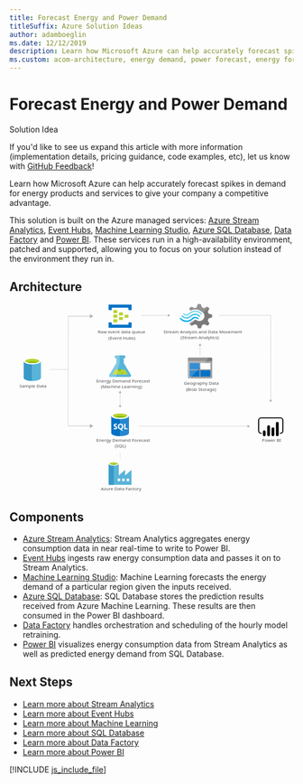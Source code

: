 ```yaml
---
title: Forecast Energy and Power Demand
titleSuffix: Azure Solution Ideas
author: adamboeglin
ms.date: 12/12/2019
description: Learn how Microsoft Azure can help accurately forecast spikes in demand for energy products and services to give your company a competitive advantage.
ms.custom: acom-architecture, energy demand, power forecast, energy forecast
---
```

# Forecast Energy and Power Demand

<div class="alert">
    <p class="alert-title">
        <span class="icon is-left" aria-hidden="true">
            <span class="icon docon docon-lightbulb" role="presentation"></span>
        </span>Solution Idea</p>
    <p>If you'd like to see us expand this article with more information (implementation details, pricing guidance, code examples, etc), let us know with <a href="#feedback">GitHub Feedback</a>!</p>
</div>

Learn how Microsoft Azure can help accurately forecast spikes in demand for energy products and services to give your company a competitive advantage.

This solution is built on the Azure managed services: [Azure Stream Analytics](https://azure.microsoft.com/services/stream-analytics/), [Event Hubs](https://azure.microsoft.com/services/event-hubs/), [Machine Learning Studio](https://azure.microsoft.com/services/machine-learning-studio/), [Azure SQL Database](https://azure.microsoft.com/services/sql-database/), [Data Factory](https://azure.microsoft.com/services/data-factory/) and [Power BI](https://powerbi.microsoft.com). These services run in a high-availability environment, patched and supported, allowing you to focus on your solution instead of the environment they run in.

## Architecture

<svg class="architecture-diagram" aria-labelledby="forecast-energy-power-demand" height="716.116" viewbox="0 0 1075.878 716.116" width="1075.878" xmlns="http://www.w3.org/2000/svg">
    <path d="M459.418 267.091l-26.568-44.143-.037-17.893h.478a5.53 5.53 0 10-.024-11.055l-28.886.06a5.531 5.531 0 10.023 11.054h.478l.037 17.891-26.384 44.253c-2.895 4.853-.511 8.815 5.3 8.8l70.325-.146c5.804-.012 8.171-3.98 5.258-8.821z" fill="#59b4d9"/>
    <path fill="#b8d432" d="M400.302 248.19l-10.888 18.26 59.12-.123-10.962-18.214-37.27.077z"/>
    <path d="M416.953 253.575a5.247 5.247 0 005.331-5.16 4.967 4.967 0 00-.549-2.251l-9.6.02a4.957 4.957 0 00-.54 2.253 5.25 5.25 0 005.358 5.138z" fill="#7fba00"/>
    <ellipse cx="426.994" cy="259.509" fill="#7fba00" rx="2.621" ry="2.526" transform="rotate(-.119 428.245 259.961)"/>
    <path d="M378.535 267.259L404.919 223l-.037-17.891h-.482a5.53 5.53 0 11-.023-11.053l12.447-.026.06 28.8-13.843 53.183-19.213.04c-5.804.021-8.188-3.941-5.293-8.794z" fill="#fff" opacity=".25" style="isolation:isolate"/>
    <path d="M751.065 62.272l2.943-7.34 13.487-4.5V40.015l-1.471-.474-12.016-3.315-2.943-7.34 6.13-12.076-7.6-7.34-1.471.71-11.035 5.446-7.847-3.078L724.337 0H713.3l-.49 1.421-3.678 11.128-7.6 2.841-13-5.446-7.847 7.34.736 1.421 3.433 6.156a39.688 39.688 0 0119.372-4.735 40.308 40.308 0 0125.257 9.945 56.336 56.336 0 014.659 3.788 18.109 18.109 0 011.962 2.6c4.659 7.814 2.7 17.758-4.9 23.677a19.322 19.322 0 01-19.372 2.6c-.736-.474-1.226-.474-1.471-.71a25.478 25.478 0 01-4.169-2.841c-.49 0-.736-.474-1.471-.474a6.137 6.137 0 00-4.169 1.894l-.49.474a37.092 37.092 0 01-15.694 9.471l-2.207 4.5 7.357 7.1.49.474 1.471-.71 11.035-5.446 7.6 2.841 4.169 12.549h11.035l.49-1.421 3.923-11.128 7.6-2.841 13 5.446 7.357-7.814-.736-1.421z" fill="#7a7a7a"/>
    <path d="M685.347 43.8c-8.337 8.524-21.824 8.524-29.671-.474a2.1 2.1 0 00-3.433 0 2.637 2.637 0 00-.736 1.894 4.428 4.428 0 00.736 1.894c9.809 10.655 26.238 10.892 36.783.474 8.337-8.05 21.334-8.287 29.426.71 1.226 1.184 2.7 1.184 3.433 0a2.637 2.637 0 00.736-1.894 4.428 4.428 0 00-.736-1.894 25.267 25.267 0 00-36.538-.71z" fill="#48c8ef"/>
    <path d="M703.739 48.3a15.849 15.849 0 00-11.77 4.735l-.49.474-.49.474a28.143 28.143 0 01-21.334 8.524c-8.092 0-15.2-3.788-21.089-9.471-1.226-1.184-2.7-1.184-3.433 0-.245 0-.245.474-.245 1.184a3.164 3.164 0 001.226 2.131 32.9 32.9 0 0024.522 11.128c9.073.474 17.9-3.315 24.767-10.418l.49-.474.49-.474a11.315 11.315 0 018.092-3.315c2.943 0 5.64 1.421 8.092 3.788 1.226 1.184 2.7 1.184 3.433 0a2.637 2.637 0 00.736-1.894A4.428 4.428 0 00716 52.8a20.361 20.361 0 00-12.261-4.5z" fill="#00abec"/>
    <path d="M683.14 38.594a29.262 29.262 0 0121.334-8.761c7.847 0 15.2 3.788 20.6 9.471 1.226 1.184 2.7 1.184 3.433 0a2.637 2.637 0 00.736-1.894 4.428 4.428 0 00-.736-1.894 32.9 32.9 0 00-24.522-11.128 33.493 33.493 0 00-24.767 10.418l-.49.474-.49.474a11.315 11.315 0 01-8.092 3.315c-3.188 0-5.64-1.421-8.092-3.788-1.226-1.184-2.7-1.184-3.433 0a2.637 2.637 0 00-.736 1.894 4.428 4.428 0 00.736 1.894 16.131 16.131 0 0023.3.474l.49-.474z" fill="#84d6ef"/>
    <g opacity=".2" style="isolation:isolate" fill="#f1f1f1">
        <path d="M705.945 58.957c-.49 0-.736-.474-1.471-.474a6.137 6.137 0 00-4.169 1.894l-.49.474a37.092 37.092 0 01-15.694 9.471l-2.207 4.5 3.923 3.788 20.108-19.652zM685.1 25.1a39.688 39.688 0 0119.372-4.735 40.308 40.308 0 0125.257 9.945c1.226.947 2.207 1.657 3.433 2.6l20.353-19.652-4.169-4.025-1.471.71-11.032 5.447-7.6-2.841L724.337 0H713.3l-.49 1.421-3.678 11.128-7.6 2.841-13-5.446-7.847 7.34.736 1.421z"/>
    </g>
    <path d="M429.5 41.581a1.4 1.4 0 01-1.5 1.451h-11.721a1.4 1.4 0 01-1.5-1.451v-8.415a1.4 1.4 0 011.5-1.451H428a1.4 1.4 0 011.5 1.451zM450.541 50.287a1.4 1.4 0 01-1.5 1.451h-11.724a1.4 1.4 0 01-1.5-1.451v-8.415a1.4 1.4 0 011.5-1.451h11.721a1.4 1.4 0 011.5 1.451zM429.5 58.993a1.4 1.4 0 01-1.5 1.451h-11.721a1.4 1.4 0 01-1.5-1.451v-8.416a1.4 1.4 0 011.5-1.451H428a1.4 1.4 0 011.5 1.451zM408.465 32.875a1.4 1.4 0 01-1.5 1.451h-12.024a1.4 1.4 0 01-1.5-1.451v-8.706a1.4 1.4 0 011.5-1.451h11.721c1.2 0 1.8.58 1.8 1.451z" fill="#b8d432"/>
    <path d="M461.06 2.4h-84.152a1.4 1.4 0 00-1.5 1.451v17.417a1.4 1.4 0 001.5 1.451h9.016a1.4 1.4 0 001.5-1.451v-7.255h63.114v7.255c0 .871.6 1.451 1.8 1.451h8.716a1.4 1.4 0 001.5-1.451V3.856A1.4 1.4 0 00461.06 2.4zM461.06 69.44h-8.716a1.4 1.4 0 00-1.5 1.451v6.965h-63.417V70.6c0-.871-.6-1.451-1.8-1.451h-8.716c-.9 0-1.5.58-1.5 1.741v17.123a1.4 1.4 0 001.5 1.451h84.149a1.4 1.4 0 001.5-1.451V70.891a1.4 1.4 0 00-1.5-1.451z" fill="#0072c6"/>
    <path d="M408.465 50.287a1.4 1.4 0 01-1.5 1.451h-12.024a1.4 1.4 0 01-1.5-1.451v-8.706a1.4 1.4 0 011.5-1.451h11.721c1.2 0 1.8.58 1.8 1.451zM408.465 67.7a1.4 1.4 0 01-1.5 1.451h-12.024a1.4 1.4 0 01-1.5-1.451v-8.707a1.4 1.4 0 011.5-1.451h11.721c1.2 0 1.8.58 1.8 1.451z" fill="#b8d432"/>
    <text fill="#505050" font-family="SegoeUI, Segoe UI" font-size="16.678" transform="matrix(1.036 0 0 1 346.585 704.544)">
        Azure Data Factory
    </text>
    <text fill="#505050" font-family="SegoeUI, Segoe UI" font-size="16.678" transform="matrix(1.036 0 0 1 328.937 519.979)">
        Energy Demand Forecast<tspan x="67.614" y="22.568">(SQL)</tspan>
    </text>
    <text fill="#505050" font-family="SegoeUI, Segoe UI" font-size="16.678" transform="matrix(1.036 0 0 1 328.938 296.499)">
        Energy Demand Forecast<tspan x="16.775" y="22.568">(Machine Learning)</tspan>
    </text>
    <text fill="#505050" font-family="SegoeUI, Segoe UI" font-size="16.678" transform="matrix(1.036 0 0 1 660.608 305.394)">
        Geography Data<tspan x="7.659" y="22.568">(Blob Storage)</tspan>
    </text>
    <text fill="#505050" font-family="SegoeUI, Segoe UI" font-size="16.678" transform="matrix(1.036 0 0 1 956.44 519.979)">
        Power BI
    </text>
    <text fill="#505050" font-family="SegoeUI, Segoe UI" font-size="16.678" transform="matrix(1.036 0 0 1 37.927 316.512)">
        Sample Data
    </text>
    <text fill="#505050" font-family="SegoeUI, Segoe UI" font-size="16.678" transform="matrix(1.036 0 0 1 334.765 111.934)">
        Raw event data queue<tspan x="38.685" y="22.568">(Event Hubs)</tspan>
    </text>
    <text fill="#505050" font-family="SegoeUI, Segoe UI" font-size="16.678" transform="matrix(1.036 0 0 1 583.489 110.823)">
        Stream Analysis and Data Movement<tspan x="62.789" y="22.568">(Stream Analytics)</tspan>
    </text>
    <path fill="none" stroke="#afafaf" stroke-miterlimit="10" stroke-width="1.043" d="M418.984 335.304v49.225"/>
    <path fill="#afafaf" d="M413.782 336.826l5.202-9.009 5.202 9.009h-10.404zM413.782 383.007l5.202 9.008 5.202-9.008h-10.404z"/>
    <path fill="none" stroke="#afafaf" stroke-miterlimit="10" stroke-width=".785" d="M418.984 585.475l.354-23.349"/>
    <path fill="none" stroke="#afafaf" stroke-miterlimit="10" stroke-width="1.043" d="M601.42 42.898H497.723"/>
    <path fill="#afafaf" d="M599.898 37.696l9.008 5.202-9.008 5.202V37.696z"/>
    <g>
        <path fill="none" stroke="#afafaf" stroke-miterlimit="10" stroke-width="1.043" d="M903.284 462.061H491.052"/>
        <path fill="#afafaf" d="M901.762 456.859l9.008 5.202-9.008 5.202v-10.404z"/>
    </g>
    <path fill="none" stroke="#afafaf" stroke-miterlimit="10" stroke-width="1.043" d="M792.991 42.822h196.72"/>
    <g>
        <path fill="none" stroke="#afafaf" stroke-miterlimit="10" stroke-width="1.079" d="M989.635 363.88l.076-320.982"/>
        <path fill="#afafaf" d="M995.017 362.307l-5.383 9.317-5.38-9.32 10.763.003z"/>
    </g>
    <g>
        <path fill="none" stroke="#afafaf" stroke-miterlimit="10" stroke-width="1.043" d="M721.756 192.997v-36.346"/>
        <path fill="#afafaf" d="M726.958 158.173l-5.202-9.008-5.201 9.008h10.403z"/>
    </g>
    <path fill="none" stroke="#afafaf" stroke-miterlimit="10" stroke-width="1.079" d="M222.926 46.234l-1.109 414.715"/>
    <g>
        <path fill="none" stroke="#afafaf" stroke-miterlimit="10" stroke-width="1.489" d="M306.917 45.934h-84.548"/>
        <path fill="#afafaf" d="M304.744 38.507l12.861 7.427-12.861 7.426V38.507z"/>
    </g>
    <g>
        <path fill="none" stroke="#afafaf" stroke-miterlimit="10" stroke-width="1.489" d="M306.917 460.948h-84.548"/>
        <path fill="#afafaf" d="M304.744 453.522l12.861 7.426-12.861 7.427v-14.853z"/>
    </g>
    <path fill="none" stroke="#afafaf" stroke-miterlimit="10" stroke-width="1.043" d="M222.367 247.476h-70.601"/>
    <g>
        <path d="M675.615 277.749a3.47 3.47 0 003.322 3.507h85.454a3.5 3.5 0 003.507-3.507v-61.091h-92.283z" fill="#a0a1a2"/>
        <path d="M764.391 202.447h-85.454a3.47 3.47 0 00-3.322 3.507v10.52H767.9v-10.52a3.5 3.5 0 00-3.507-3.507" fill="#7a7a7a"/>
        <path fill="#0072c6" d="M682.444 222.934h37.651v23.993h-37.651zM682.444 250.249h37.651v23.993h-37.651z"/>
        <path fill="#fff" d="M723.418 222.934h37.467v23.993h-37.467z"/>
        <path fill="#0072c6" d="M723.418 250.249h37.467v23.993h-37.467z"/>
        <path d="M679.306 202.447a3.7 3.7 0 00-3.691 3.691v71.242a3.7 3.7 0 003.691 3.691h4.06l72.719-78.625z" fill="#fff" opacity=".2" style="isolation:isolate"/>
    </g>
    <g>
        <path d="M385.365 422.924l.135 64.643c.014 6.711 15.048 12.122 33.577 12.083l-.16-76.8z" fill="#0072c6"/>
        <path d="M418.617 499.648h.46c18.529-.039 33.541-5.508 33.527-12.221l-.135-64.643-34.012.071z" fill="#0072c6"/>
        <path d="M418.617 499.648h.46c18.529-.039 33.541-5.508 33.527-12.221l-.135-64.643-34.012.071z" fill="#fff" opacity=".15" style="isolation:isolate"/>
        <path d="M452.469 422.784c.014 6.711-15 12.183-33.527 12.221s-33.563-5.37-33.577-12.081 15-12.183 33.527-12.221 33.563 5.37 33.577 12.081" fill="#fff"/>
        <path d="M445.608 422.1c.009 4.431-11.934 8.043-26.676 8.073s-26.7-3.532-26.711-7.962 11.936-8.043 26.677-8.073 26.7 3.534 26.709 7.962" fill="#7fba00"/>
        <path d="M440.026 427.009c3.491-1.362 5.588-3.064 5.584-4.908-.009-4.431-11.967-7.995-26.711-7.964s-26.685 3.645-26.676 8.075c0 1.844 2.107 3.536 5.6 4.884 4.876-1.9 12.5-3.143 21.092-3.161s16.219 1.189 21.106 3.073" fill="#b8d432"/>
        <path d="M408.354 467.747a5.511 5.511 0 01-2.176 4.671 9.8 9.8 0 01-6.035 1.667 11.485 11.485 0 01-5.482-1.17l-.01-4.726a8.454 8.454 0 005.6 2.145 3.807 3.807 0 002.281-.6 1.848 1.848 0 00.8-1.568 2.191 2.191 0 00-.779-1.667 14.242 14.242 0 00-3.156-1.825q-4.849-2.262-4.857-6.191a5.6 5.6 0 012.1-4.575 8.616 8.616 0 015.607-1.732 14.017 14.017 0 015.141.8l.009 4.414a8.376 8.376 0 00-4.876-1.467 3.607 3.607 0 00-2.168.586 1.837 1.837 0 00-.793 1.559 2.224 2.224 0 00.646 1.646 10.391 10.391 0 002.638 1.582 13.056 13.056 0 014.238 2.841 5.308 5.308 0 011.272 3.61zM431.127 462.916a12.08 12.08 0 01-1.685 6.486 9.064 9.064 0 01-4.775 3.864l6.154 5.673-6.2.013-4.4-4.908a10.282 10.282 0 01-5.091-1.481 9.345 9.345 0 01-3.508-3.795 11.668 11.668 0 01-1.245-5.38 12.582 12.582 0 011.323-5.873 9.492 9.492 0 013.749-3.973 10.979 10.979 0 015.55-1.4 10.215 10.215 0 015.237 1.333 9.168 9.168 0 013.6 3.816 12.087 12.087 0 011.291 5.625zm-5.019.277a8.284 8.284 0 00-1.414-5.085 4.541 4.541 0 00-3.844-1.861 4.821 4.821 0 00-3.968 1.883 9.113 9.113 0 00-.01 9.944 4.7 4.7 0 003.887 1.845 4.762 4.762 0 003.909-1.8 7.61 7.61 0 001.44-4.926zM447.258 473.618l-12.609.026-.045-21.173 4.769-.01.036 17.305 7.841-.017.008 3.869z" fill="#fff"/>
    </g>
    <g>
        <path d="M462.2 648.29v-21l-23.779 20.655h-.521v-20.657l-23.779 20.655v-43.219c0-3.645-8.158-7.29-18.919-7.29s-19.614 3.471-19.614 7.29v79.149h86.786zm-67-40.095c-7.811 0-14.059-1.909-14.059-3.992s6.249-3.992 14.059-3.992 14.059 1.736 14.059 3.992c-.168 2.083-6.417 3.997-14.059 3.997zm40.963 61.618h-9.546v-9.546h9.546zm-16.836 0h-9.546v-9.546h9.546zm24.3 0v-9.546h9.546v9.546z" fill="#59b4d9"/>
        <path fill="#3999c6" d="M375.591 604.203h19.266v79.669h-19.266z"/>
        <path d="M413.951 604.2c0 3.819-8.679 6.943-19.266 6.943s-19.093-3.124-19.093-6.943 8.679-6.943 19.266-6.943 19.093 2.951 19.093 6.943" fill="#fff"/>
        <path d="M410.132 603.683c0 2.6-6.769 4.513-15.274 4.513s-15.274-1.909-15.274-4.513 6.769-4.513 15.274-4.513 15.274 2.083 15.274 4.513" fill="#7fba00"/>
        <path d="M406.834 606.46c2.083-.694 3.124-1.736 3.124-2.777 0-2.6-6.769-4.513-15.274-4.513s-15.274 2.083-15.274 4.513c.174 1.041 1.389 2.083 3.3 2.777a36.849 36.849 0 0112.15-1.736 36.461 36.461 0 0111.976 1.736" fill="#b8d432"/>
    </g>
    <g>
        <path d="M53.758 216.151v63.027c0 6.543 14.647 11.849 32.713 11.849v-74.876z" fill="#3999c6"/>
        <path d="M86.022 291.025h.449c18.066 0 32.713-5.3 32.713-11.847v-63.027H86.022z" fill="#59b4d9"/>
        <path d="M119.184 216.151c0 6.543-14.647 11.847-32.713 11.847s-32.713-5.3-32.713-11.847S68.4 204.3 86.471 204.3s32.713 5.3 32.713 11.847" fill="#fff"/>
        <path d="M112.5 215.468c0 4.32-11.652 7.817-26.025 7.817s-26.027-3.5-26.027-7.817 11.654-7.817 26.027-7.817 26.025 3.5 26.025 7.817" fill="#7fba00"/>
        <path d="M107.044 220.245c3.407-1.321 5.454-2.976 5.454-4.774 0-4.32-11.652-7.819-26.027-7.819s-26.025 3.5-26.025 7.819c0 1.8 2.047 3.452 5.454 4.774 4.758-1.847 12.193-3.039 20.571-3.039s15.811 1.192 20.573 3.039" fill="#b8d432"/>
    </g>
    <path d="M1026.271 490.456h-1.93V486.6h1.93a7.436 7.436 0 007.427-7.427v-39.429a7.436 7.436 0 00-7.427-7.428h-73.122a7.436 7.436 0 00-7.427 7.428v39.428a7.436 7.436 0 007.427 7.427h1.93v3.86h-1.93a11.3 11.3 0 01-11.286-11.287v-39.428a11.3 11.3 0 0111.287-11.287h73.121a11.3 11.3 0 0111.287 11.287v39.428a11.3 11.3 0 01-11.287 11.287"/>
    <path d="M965 477.534a5.237 5.237 0 015.237 5.237v12.077a5.238 5.238 0 01-5.237 5.238 5.237 5.237 0 01-5.239-5.235v-12.079a5.238 5.238 0 015.239-5.238zM981.476 500.087a5.239 5.239 0 01-5.239-5.238v-31a5.238 5.238 0 1110.477 0v31a5.239 5.239 0 01-5.238 5.239M1014.42 499.934a5.239 5.239 0 01-5.239-5.238V450.8a5.238 5.238 0 0110.477 0v43.9a5.239 5.239 0 01-5.238 5.239M997.948 500.087a5.239 5.239 0 01-5.239-5.238V471.82a5.238 5.238 0 0110.477 0v23.029a5.239 5.239 0 01-5.238 5.239"/>
</svg>

## Components
* [Azure Stream Analytics](https://azure.microsoft.com/services/stream-analytics/): Stream Analytics aggregates energy consumption data in near real-time to write to Power BI.
* [Event Hubs](https://azure.microsoft.com/services/event-hubs/) ingests raw energy consumption data and passes it on to Stream Analytics.
* [Machine Learning Studio](https://azure.microsoft.com/services/machine-learning-studio/): Machine Learning forecasts the energy demand of a particular region given the inputs received.
* [Azure SQL Database](https://azure.microsoft.com/services/sql-database/): SQL Database stores the prediction results received from Azure Machine Learning. These results are then consumed in the Power BI dashboard.
* [Data Factory](https://azure.microsoft.com/services/data-factory/) handles orchestration and scheduling of the hourly model retraining.
* [Power BI](https://powerbi.microsoft.com) visualizes energy consumption data from Stream Analytics as well as predicted energy demand from SQL Database.

## Next Steps
* [Learn more about Stream Analytics](/azure/stream-analytics/stream-analytics-introduction)
* [Learn more about Event Hubs](/azure/event-hubs/event-hubs-what-is-event-hubs)
* [Learn more about Machine Learning](/azure/machine-learning/machine-learning-what-is-machine-learning)
* [Learn more about SQL Database](/azure/sql-database/)
* [Learn more about Data Factory](/azure/data-factory/data-factory-introduction)
* [Learn more about Power BI](https://powerbi.microsoft.com/documentation/powerbi-landing-page/)

[!INCLUDE [js_include_file](../../_js/index.md)]
